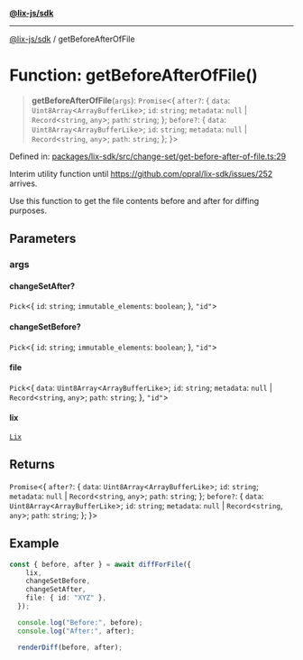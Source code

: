 [**@lix-js/sdk**](../README.md)

***

[@lix-js/sdk](../README.md) / getBeforeAfterOfFile

# Function: getBeforeAfterOfFile()

> **getBeforeAfterOfFile**(`args`): `Promise`\<\{ `after?`: \{ `data`: `Uint8Array`\<`ArrayBufferLike`\>; `id`: `string`; `metadata`: `null` \| `Record`\<`string`, `any`\>; `path`: `string`; \}; `before?`: \{ `data`: `Uint8Array`\<`ArrayBufferLike`\>; `id`: `string`; `metadata`: `null` \| `Record`\<`string`, `any`\>; `path`: `string`; \}; \}\>

Defined in: [packages/lix-sdk/src/change-set/get-before-after-of-file.ts:29](https://github.com/opral/monorepo/blob/95d464500b14a3c0aabc535935d800ebcc86d1ad/packages/lix-sdk/src/change-set/get-before-after-of-file.ts#L29)

Interim utility function until https://github.com/opral/lix-sdk/issues/252 arrives.

Use this function to get the file contents before and after for diffing purposes.

## Parameters

### args

#### changeSetAfter?

`Pick`\<\{ `id`: `string`; `immutable_elements`: `boolean`; \}, `"id"`\>

#### changeSetBefore?

`Pick`\<\{ `id`: `string`; `immutable_elements`: `boolean`; \}, `"id"`\>

#### file

`Pick`\<\{ `data`: `Uint8Array`\<`ArrayBufferLike`\>; `id`: `string`; `metadata`: `null` \| `Record`\<`string`, `any`\>; `path`: `string`; \}, `"id"`\>

#### lix

[`Lix`](../type-aliases/Lix.md)

## Returns

`Promise`\<\{ `after?`: \{ `data`: `Uint8Array`\<`ArrayBufferLike`\>; `id`: `string`; `metadata`: `null` \| `Record`\<`string`, `any`\>; `path`: `string`; \}; `before?`: \{ `data`: `Uint8Array`\<`ArrayBufferLike`\>; `id`: `string`; `metadata`: `null` \| `Record`\<`string`, `any`\>; `path`: `string`; \}; \}\>

## Example

```ts
const { before, after } = await diffForFile({
    lix,
    changeSetBefore,
    changeSetAfter,
    file: { id: "XYZ" },
  });

  console.log("Before:", before);
  console.log("After:", after);

  renderDiff(before, after);
```

